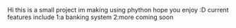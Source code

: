 Hi this is a small project im making using phython hope you enjoy :D
current features include
  1:a banking system
  2:more coming soon
